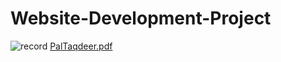 # Website-Development-Project

![record](https://github.com/PalTaqdeer/Website-Development-Project/assets/65151701/04d9320d-25ec-4367-bf2b-251551cf23e5)
[PalTaqdeer.pdf](https://github.com/PalTaqdeer/Website-Development-Project/files/12507640/PalTaqdeer.pdf)

